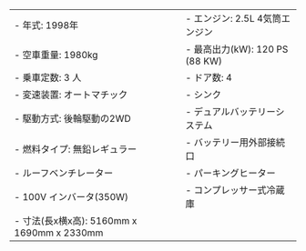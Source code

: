 | | |
| --- | --- |
| - 年式: 1998年 | - エンジン: 2.5L 4気筒エンジン |
| - 空車重量: 1980kg | - 最高出力(kW): 120 PS (88 KW) |
| - 乗車定数: 3 人 | - ドア数: 4 | 
| - 変速装置: オートマチック | - シンク
| - 駆動方式: 後輪駆動の2WD | - デュアルバッテリーシステム |
| - 燃料タイプ: 無鉛レギュラー | - バッテリー用外部接続口 |
| - ルーフベンチレーター | - パーキングヒーター |
| - 100V インバータ(350W) | - コンプレッサー式冷蔵庫 |
| - 寸法(長x横x高): 5160mm x 1690mm x 2330mm |